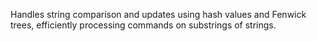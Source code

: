 Handles string comparison and updates using hash values and Fenwick trees, efficiently processing commands on substrings of strings.